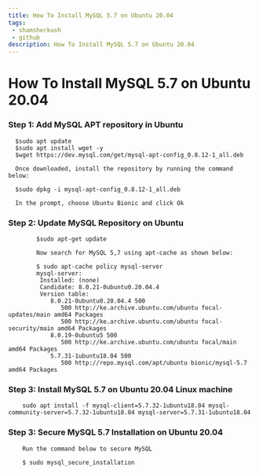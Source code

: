 ```yaml
---
title: How To Install MySQL 5.7 on Ubuntu 20.04
tags: 
 - shamsherkush
 - github
description: How To Install MySQL 5.7 on Ubuntu 20.04
---
```

#                   How To Install MySQL 5.7 on Ubuntu 20.04


### Step 1: Add MySQL APT repository in Ubuntu

      $sudo apt update
      $sudo apt install wget -y
      $wget https://dev.mysql.com/get/mysql-apt-config_0.8.12-1_all.deb
      
      Once downloaded, install the repository by running the command below:
      
      $sudo dpkg -i mysql-apt-config_0.8.12-1_all.deb
      
      In the prompt, choose Ubuntu Bionic and click Ok
      
      
### Step 2: Update MySQL Repository on Ubuntu

            $sudo apt-get update
            
            Now search for MySQL 5,7 using apt-cache as shown below:

            $ sudo apt-cache policy mysql-server
            mysql-server: 
             Installed: (none) 
             Candidate: 8.0.21-0ubuntu0.20.04.4 
             Version table: 
                8.0.21-0ubuntu0.20.04.4 500 
                   500 http://ke.archive.ubuntu.com/ubuntu focal-updates/main amd64 Packages 
                   500 http://ke.archive.ubuntu.com/ubuntu focal-security/main amd64 Packages 
                8.0.19-0ubuntu5 500 
                   500 http://ke.archive.ubuntu.com/ubuntu focal/main amd64 Packages 
                5.7.31-1ubuntu18.04 500 
                   500 http://repo.mysql.com/apt/ubuntu bionic/mysql-5.7 amd64 Packages
                   
  ###  Step 3: Install MySQL 5.7 on Ubuntu 20.04 Linux machine
  
        sudo apt install -f mysql-client=5.7.32-1ubuntu18.04 mysql-community-server=5.7.32-1ubuntu18.04 mysql-server=5.7.31-1ubuntu18.04
        
        
        
        
###  Step 3: Secure MySQL 5.7 Installation on Ubuntu 20.04


        Run the command below to secure MySQL

        $ sudo mysql_secure_installation        
